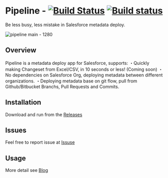 # Pipeline - [![Build Status](https://travis-ci.org/xgeek-net/pipeline.svg)](https://travis-ci.org/xgeek-net/pipeline)  [![Build status](https://ci.appveyor.com/api/projects/status/vv0meml49a4lps3y?svg=true)](https://ci.appveyor.com/project/xgeek-net/pipeline)
Be less busy, less mistake in Salesforce metadata deploy. 

![pipeline main - 1280](https://user-images.githubusercontent.com/5466487/43767123-31732402-9a6f-11e8-9d31-c3a40d4eaff8.png)


## Overview
Pipeline is a metadata deploy app for Salesforce, supports:
・Quickly making Changeset from Excel/CSV, in 10 seconds or less! (Coming soon)
・No dependencies on Salesforce Org, deploying metadata between different organizations.
・Deploying metadata base on git flow, pull from Github/Bitbucket Branchs, Pull Requests and Commits.

## Installation

Download and run from the [Releases](https://github.com/xgeek-net/pipeline/releases)

## Issues

Feel free to report issue at [Issuse](https://github.com/xgeek-net/pipeline)

## Usage

More detail see [Blog](https://www.xgeek.net/salesforce/pipeline-for-salesforce/)
